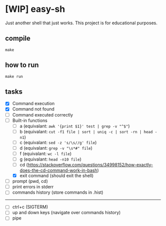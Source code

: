 # [WIP] easy-sh
Just another shell that just works. This project is for educational purposes.

## compile
`make`

## how to run
`make run`

## tasks
- [x] Command execution
- [x] Command not found
- [ ] Command executed correctly 
- [ ] Built-in functions
  - [ ] a (equivalant: `awk '{print $1}' test | grep -v "^$"`)
  - [ ] b (equivalant: `cut -f1 file | sort | uniq -c | sort -rn | head -n1`)
  - [ ] c (equivalant: `sed -z 's/\s//g' file`)
  - [ ] d (equivalant: `grep -v "\s*#" file`)
  - [ ] f (equivalant: `wc -l file`)
  - [ ] g (equivalant: `head -n10 file`)
  - [ ] cd (https://stackoverflow.com/questions/34998152/how-exactly-does-the-cd-command-work-in-bash)
  - [x] exit command (should exit the shell)
- [ ] prompt (pwd, cd)
- [ ] print errors in stderr
- [ ] commands history (store commands in .hist)
---
- [ ] ctrl+c (SIGTERM)
- [ ] up and down keys (navigate over commands history)
- [ ] pipe
